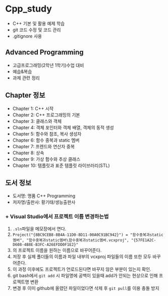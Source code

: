 # Cpp_study
- C++ 기본 및 활용 예제 학습
- git 코드 수정 및 코드 관리  
 - .gitignore 사용

## Advanced Programming
- 고급프로그래밍(2학년 1학기)수업 대비  
- 예습&복습  
- 과제 관련 정리  

## Chapter 정보
- Chapter 1: C++ 시작
- Chapter 2: C++ 프로그래밍의 기본
- Chapter 3: 클래스와 객체
- Chapter 4: 객체 포인터와 객체 배열, 객체의 동적 생성
- Chapter 5: 함수와 참조, 복사 생성자
- Chapter 6: 함수 중복과 static 멤버
- Chapter 7: 프렌드와 연산자 중복  
- Chapter 8: 상속
- Chapter 9: 가상 함수와 추상 클래스
- Chapter 10: 템플릿과 표준 템플릿 라이브러리(STL)    

## 도서 정보
- 도서명: 명품 C++ Programming
- 저자명/출판사: 황기태/생능출판사


### + Visual Studio에서 프로젝트 이름 변경하는법  
 1. `.sln`파일을 메모장에서 연다.
 2. `Project("{8BC9CEB8-8B4A-11D0-8D11-00A0C91BC942}") = "함수중복과static멤버", "함수중복과static멤버\함수중복과static멤버.vcxproj", "{57FE1A2C-D608-4B8E-B3FC-A26EFDD0F1E2}"`
 3. 의 프로젝트 이름을 원하는 이름으로 바꾸어준다.
 4. 저장 후 실제 폴더들의 이름과 파일 내부의 vcxproj 파일들의 이름 또한 모두 바꾸어준다.
 5. 이 과정 이후에도 프로젝트가 언로드된다면 바꾸지 않은 부분이 있는지 확인.  
 6. git bash에서 `git add` 시 파일명에 공백이 있을때 add가 안되는 현상으로 인해 프로젝트명 변환
 7. 변경 후 이미 github에 올렸던 파일이었다면 삭제 후 `git pull`를 이용 충돌 방지    
